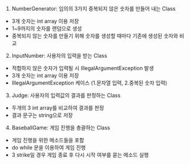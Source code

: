1. NumberGenerator: 임의의 3가지 중복되지 않은 숫자를 만들어 내는 Class
- 3개 숫자는 int array 이용 저장
- 1~9까지의 숫자를 랜덤으로 생성
- 중복되지 않는 숫자를 만들기 위해 숫자를 생성할 때마다 기존에 생성된 숫자와 비교
2. InputNumber: 사용자의 입력을 받는 Class
- 적합하지 않은 숫자가 입력될 시 IllegalArgumentException 발생
- 3개 숫자는 int array 이용 저장
- IllegalArgumentException 케이스 (1.문자열 입력, 2.중복된 숫자 입력)
3. Judge: 사용자의 입력값의 결과를 판정하는 Class
- 두개의 3 int array를 비교하여 결과를 판정
- 결과 문구는 string으로 저장
4. BaseballGame: 게임 진행을 총괄하는 Class
- 게임 진행을 위한 메소드들을 포함
- do  while 문을 이용하여 게임 진행
- 3 strike일 경우 게임 종료 후 다시 시작 여부를 묻는 메소드 실행